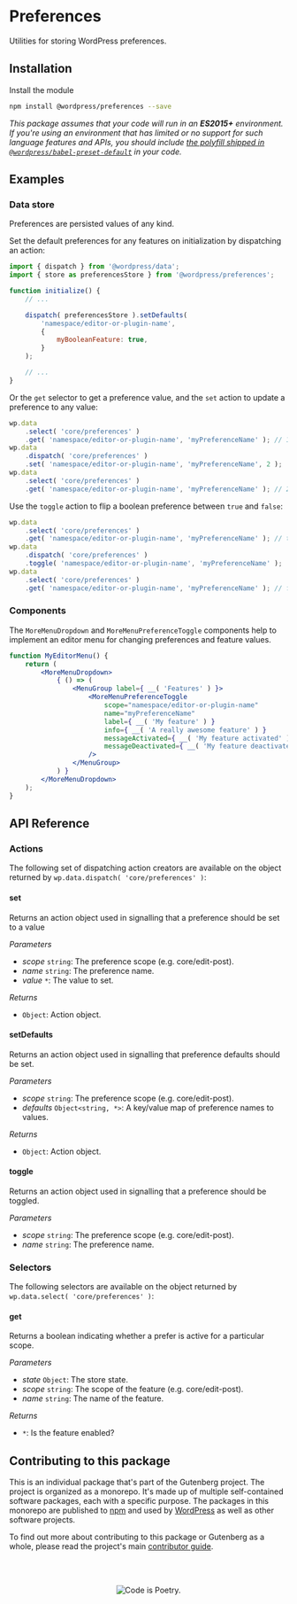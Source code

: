 # Preferences

Utilities for storing WordPress preferences.

## Installation

Install the module

```bash
npm install @wordpress/preferences --save
```

_This package assumes that your code will run in an **ES2015+** environment. If you're using an environment that has limited or no support for such language features and APIs, you should include [the polyfill shipped in `@wordpress/babel-preset-default`](https://github.com/WordPress/gutenberg/tree/HEAD/packages/babel-preset-default#polyfill) in your code._

## Examples

### Data store

Preferences are persisted values of any kind.

Set the default preferences for any features on initialization by dispatching an action:

```js
import { dispatch } from '@wordpress/data';
import { store as preferencesStore } from '@wordpress/preferences';

function initialize() {
	// ...

	dispatch( preferencesStore ).setDefaults(
		'namespace/editor-or-plugin-name',
		{
			myBooleanFeature: true,
		}
	);

	// ...
}
```

Or the `get` selector to get a preference value, and the `set` action to update a preference to any value:

```js
wp.data
	.select( 'core/preferences' )
	.get( 'namespace/editor-or-plugin-name', 'myPreferenceName' ); // 1
wp.data
	.dispatch( 'core/preferences' )
	.set( 'namespace/editor-or-plugin-name', 'myPreferenceName', 2 );
wp.data
	.select( 'core/preferences' )
	.get( 'namespace/editor-or-plugin-name', 'myPreferenceName' ); // 2
```

Use the `toggle` action to flip a boolean preference between `true` and `false`:

```js
wp.data
	.select( 'core/preferences' )
	.get( 'namespace/editor-or-plugin-name', 'myPreferenceName' ); // true
wp.data
	.dispatch( 'core/preferences' )
	.toggle( 'namespace/editor-or-plugin-name', 'myPreferenceName' );
wp.data
	.select( 'core/preferences' )
	.get( 'namespace/editor-or-plugin-name', 'myPreferenceName' ); // false
```

### Components

The `MoreMenuDropdown` and `MoreMenuPreferenceToggle` components help to implement an editor menu for changing preferences and feature values.

```jsx
function MyEditorMenu() {
	return (
		<MoreMenuDropdown>
			{ () => (
				<MenuGroup label={ __( 'Features' ) }>
					<MoreMenuPreferenceToggle
						scope="namespace/editor-or-plugin-name"
						name="myPreferenceName"
						label={ __( 'My feature' ) }
						info={ __( 'A really awesome feature' ) }
						messageActivated={ __( 'My feature activated' ) }
						messageDeactivated={ __( 'My feature deactivated' ) }
					/>
				</MenuGroup>
			) }
		</MoreMenuDropdown>
	);
}
```

## API Reference

### Actions

The following set of dispatching action creators are available on the object returned by `wp.data.dispatch( 'core/preferences' )`:

<!-- START TOKEN(Autogenerated actions|src/store/actions.js) -->

#### set

Returns an action object used in signalling that a preference should be set
to a value

_Parameters_

-   _scope_ `string`: The preference scope (e.g. core/edit-post).
-   _name_ `string`: The preference name.
-   _value_ `*`: The value to set.

_Returns_

-   `Object`: Action object.

#### setDefaults

Returns an action object used in signalling that preference defaults should
be set.

_Parameters_

-   _scope_ `string`: The preference scope (e.g. core/edit-post).
-   _defaults_ `Object<string, *>`: A key/value map of preference names to values.

_Returns_

-   `Object`: Action object.

#### toggle

Returns an action object used in signalling that a preference should be
toggled.

_Parameters_

-   _scope_ `string`: The preference scope (e.g. core/edit-post).
-   _name_ `string`: The preference name.

<!-- END TOKEN(Autogenerated actions|src/store/actions.js) -->

### Selectors

The following selectors are available on the object returned by `wp.data.select( 'core/preferences' )`:

<!-- START TOKEN(Autogenerated selectors|src/store/selectors.js) -->

#### get

Returns a boolean indicating whether a prefer is active for a particular
scope.

_Parameters_

-   _state_ `Object`: The store state.
-   _scope_ `string`: The scope of the feature (e.g. core/edit-post).
-   _name_ `string`: The name of the feature.

_Returns_

-   `*`: Is the feature enabled?

<!-- END TOKEN(Autogenerated selectors|src/store/selectors.js) -->

## Contributing to this package

This is an individual package that's part of the Gutenberg project. The project is organized as a monorepo. It's made up of multiple self-contained software packages, each with a specific purpose. The packages in this monorepo are published to [npm](https://www.npmjs.com/) and used by [WordPress](https://make.wordpress.org/core/) as well as other software projects.

To find out more about contributing to this package or Gutenberg as a whole, please read the project's main [contributor guide](https://github.com/WordPress/gutenberg/tree/HEAD/CONTRIBUTING.md).

<br /><br /><p align="center"><img src="https://s.w.org/style/images/codeispoetry.png?1" alt="Code is Poetry." /></p>
